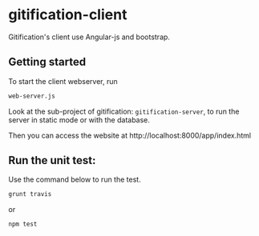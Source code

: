 gitification-client
===================

Gitification's client use Angular-js and bootstrap. 
 

## Getting started
To start the client webserver, run
```bash
web-server.js
```
Look at the sub-project of gitification: `gitification-server`, to run the server in static mode or with the database.

Then you can access the website at http://localhost:8000/app/index.html 
## Run the unit test:
Use the command below to run the test. 
```bash
grunt travis
```
or 
```bash
npm test
```



